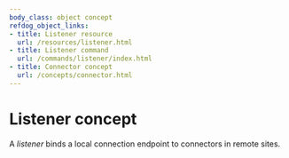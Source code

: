 ```yaml
---
body_class: object concept
refdog_object_links:
- title: Listener resource
  url: /resources/listener.html
- title: Listener command
  url: /commands/listener/index.html
- title: Connector concept
  url: /concepts/connector.html
---
```


# Listener concept

<section>

A _listener_ binds a local connection endpoint to connectors in
remote sites.

</section>
